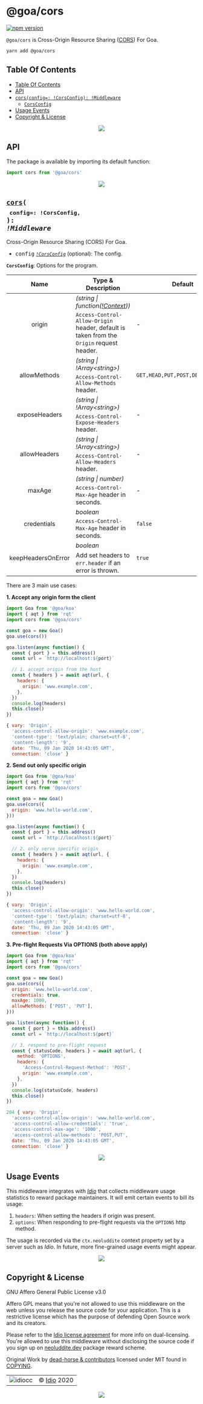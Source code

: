 # @goa/cors

[![npm version](https://badge.fury.io/js/%40goa%2Fcors.svg)](https://www.npmjs.com/package/@goa/cors)

`@goa/cors` is Cross-Origin Resource Sharing ([CORS](https://developer.mozilla.org/en/docs/Web/HTTP/Access_control_CORS)) For Goa.

```sh
yarn add @goa/cors
```

## Table Of Contents

- [Table Of Contents](#table-of-contents)
- [API](#api)
- [`cors(config=: !CorsConfig): !Middleware`](#corsconfig-corsconfig-middleware)
  * [`CorsConfig`](#type-corsconfig)
- [Usage Events](#usage-events)
- [Copyright & License](#copyright--license)

<p align="center"><a href="#table-of-contents">
  <img src="/.documentary/section-breaks/0.svg?sanitize=true">
</a></p>


## API

The package is available by importing its default function:

```js
import cors from '@goa/cors'
```

<p align="center"><a href="#table-of-contents">
  <img src="/.documentary/section-breaks/1.svg?sanitize=true">
</a></p>

## <code><ins>cors</ins>(</code><sub><br/>&nbsp;&nbsp;`config=: !CorsConfig,`<br/></sub><code>): <i>!Middleware</i></code>
Cross-Origin Resource Sharing (CORS) For Goa.

 - <kbd>config</kbd> <em><code><a href="#type-corsconfig" title="Options for the program.">!CorsConfig</a></code></em> (optional): The config.

__<a name="type-corsconfig">`CorsConfig`</a>__: Options for the program.
<table>
 <thead><tr>
  <th>Name</th>
  <th>Type &amp; Description</th>
  <th>Default</th>
 </tr></thead>
 <tr>
  <td rowSpan="3" align="center">origin</td>
  <td><em>(string | function(<a href="https://github.com/idiocc/goa/wiki/Context#type-context" title="The context object for each request.">!Context</a>))</em></td>
  <td rowSpan="3">-</td>
 </tr>
 <tr></tr>
 <tr>
  <td>
   <code>Access-Control-Allow-Origin</code> header, default is taken from the <code>Origin</code> request header.
  </td>
 </tr>
 <tr>
  <td rowSpan="3" align="center">allowMethods</td>
  <td><em>(string | !Array&lt;string&gt;)</em></td>
  <td rowSpan="3"><code>GET,HEAD,PUT,POST,DELETE,PATCH</code></td>
 </tr>
 <tr></tr>
 <tr>
  <td>
   <code>Access-Control-Allow-Methods</code> header.
  </td>
 </tr>
 <tr>
  <td rowSpan="3" align="center">exposeHeaders</td>
  <td><em>(string | !Array&lt;string&gt;)</em></td>
  <td rowSpan="3">-</td>
 </tr>
 <tr></tr>
 <tr>
  <td>
   <code>Access-Control-Expose-Headers</code> header.
  </td>
 </tr>
 <tr>
  <td rowSpan="3" align="center">allowHeaders</td>
  <td><em>(string | !Array&lt;string&gt;)</em></td>
  <td rowSpan="3">-</td>
 </tr>
 <tr></tr>
 <tr>
  <td>
   <code>Access-Control-Allow-Headers</code> header.
  </td>
 </tr>
 <tr>
  <td rowSpan="3" align="center">maxAge</td>
  <td><em>(string | number)</em></td>
  <td rowSpan="3">-</td>
 </tr>
 <tr></tr>
 <tr>
  <td>
   <code>Access-Control-Max-Age</code> header in seconds.
  </td>
 </tr>
 <tr>
  <td rowSpan="3" align="center">credentials</td>
  <td><em>boolean</em></td>
  <td rowSpan="3"><code>false</code></td>
 </tr>
 <tr></tr>
 <tr>
  <td>
   <code>Access-Control-Max-Age</code> header in seconds.
  </td>
 </tr>
 <tr>
  <td rowSpan="3" align="center">keepHeadersOnError</td>
  <td><em>boolean</em></td>
  <td rowSpan="3"><code>true</code></td>
 </tr>
 <tr></tr>
 <tr>
  <td>
   Add set headers to <code>err.header</code> if an error is thrown.
  </td>
 </tr>
</table>

There are 3 main use cases:

**1. Accept any origin form the client**

```js
import Goa from '@goa/koa'
import { aqt } from 'rqt'
import cors from '@goa/cors'

const goa = new Goa()
goa.use(cors())

goa.listen(async function() {
  const { port } = this.address()
  const url = `http://localhost:${port}`

  // 1. accept origin from the host
  const { headers } = await aqt(url, {
    headers: {
      origin: 'www.example.com',
    },
  })
  console.log(headers)
  this.close()
})
```
```js
{ vary: 'Origin',
  'access-control-allow-origin': 'www.example.com',
  'content-type': 'text/plain; charset=utf-8',
  'content-length': '9',
  date: 'Thu, 09 Jan 2020 14:43:05 GMT',
  connection: 'close' }
```

**2. Send out only specific origin**

```js
import Goa from '@goa/koa'
import { aqt } from 'rqt'
import cors from '@goa/cors'

const goa = new Goa()
goa.use(cors({
  origin: 'www.hello-world.com',
}))

goa.listen(async function() {
  const { port } = this.address()
  const url = `http://localhost:${port}`

  // 2. only serve specific origin
  const { headers } = await aqt(url, {
    headers: {
      origin: 'www.example.com',
    },
  })
  console.log(headers)
  this.close()
})
```
```js
{ vary: 'Origin',
  'access-control-allow-origin': 'www.hello-world.com',
  'content-type': 'text/plain; charset=utf-8',
  'content-length': '9',
  date: 'Thu, 09 Jan 2020 14:43:05 GMT',
  connection: 'close' }
```

**3. Pre-flight Requests Via OPTIONS (both above apply)**

```js
import Goa from '@goa/koa'
import { aqt } from 'rqt'
import cors from '@goa/cors'

const goa = new Goa()
goa.use(cors({
  origin: 'www.hello-world.com',
  credentials: true,
  maxAge: 1000,
  allowMethods: ['POST', 'PUT'],
}))

goa.listen(async function() {
  const { port } = this.address()
  const url = `http://localhost:${port}`

  // 3. respond to pre-flight request
  const { statusCode, headers } = await aqt(url, {
    method: 'OPTIONS',
    headers: {
      'Access-Control-Request-Method': 'POST',
      origin: 'www.example.com',
    },
  })
  console.log(statusCode, headers)
  this.close()
})
```
```js
204 { vary: 'Origin',
  'access-control-allow-origin': 'www.hello-world.com',
  'access-control-allow-credentials': 'true',
  'access-control-max-age': '1000',
  'access-control-allow-methods': 'POST,PUT',
  date: 'Thu, 09 Jan 2020 14:43:05 GMT',
  connection: 'close' }
```

<p align="center"><a href="#table-of-contents">
  <img src="/.documentary/section-breaks/2.svg?sanitize=true">
</a></p>

## Usage Events

This middleware integrates with [_Idio_](https://github.com/idiocc/idio) that collects middleware usage statistics to reward package maintainers. It will emit certain events to bill its usage:

1. `headers`: When setting the headers if origin was present.
1. `options`: When responding to pre-flight requests via the `OPTIONS` http method.

The usage is recorded via the `ctx.neoluddite` context property set by a server such as _Idio_. In future, more fine-grained usage events might appear.

<p align="center"><a href="#table-of-contents">
  <img src="/.documentary/section-breaks/3.svg?sanitize=true">
</a></p>

## Copyright & License

GNU Affero General Public License v3.0

Affero GPL means that you're not allowed to use this middleware on the web unless you release the source code for your application. This is a restrictive license which has the purpose of defending Open Source work and its creators.

Please refer to the [Idio license agreement](https://github.com/idiocc/idio#copyright--license) for more info on dual-licensing. You're allowed to use this middleware without disclosing the source code if you sign up on [neoluddite.dev](https://neoluddite.dev) package reward scheme.

Original Work by [dead-horse & contributors](https://github.com/koajs/cors) licensed under MIT found in [COPYING](COPYING).

<table>
  <tr><td><img src="https://avatars3.githubusercontent.com/u/40834161?s=100" alt="idiocc"></td><td>© <a href="https://www.idio.cc">Idio</a> 2020</td></tr>
</table>

<p align="center"><a href="#table-of-contents">
  <img src="/.documentary/section-breaks/-1.svg?sanitize=true">
</a></p>